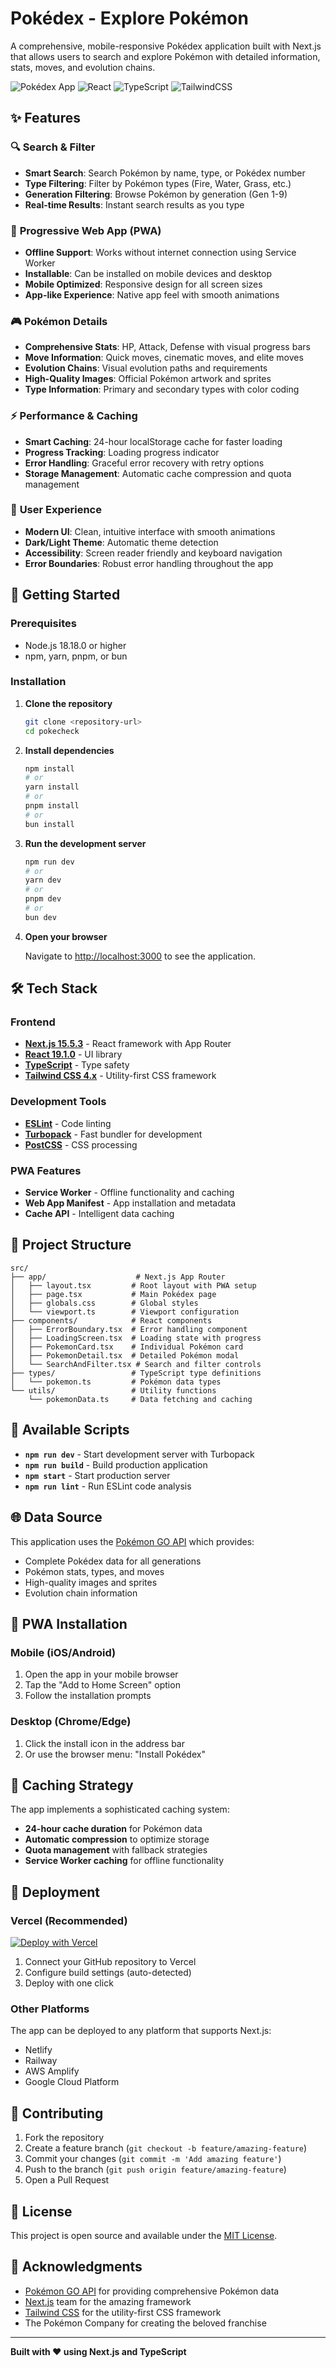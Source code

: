 # Pokédex - Explore Pokémon

A comprehensive, mobile-responsive Pokédex application built with Next.js that allows users to search and explore Pokémon with detailed information, stats, moves, and evolution chains.

![Pokédex App](https://img.shields.io/badge/Next.js-15.5.3-black?style=for-the-badge&logo=next.js)
![React](https://img.shields.io/badge/React-19.1.0-blue?style=for-the-badge&logo=react)
![TypeScript](https://img.shields.io/badge/TypeScript-5.x-blue?style=for-the-badge&logo=typescript)
![TailwindCSS](https://img.shields.io/badge/TailwindCSS-4.x-38B2AC?style=for-the-badge&logo=tailwind-css)

## ✨ Features

### 🔍 **Search & Filter**

- **Smart Search**: Search Pokémon by name, type, or Pokédex number
- **Type Filtering**: Filter by Pokémon types (Fire, Water, Grass, etc.)
- **Generation Filtering**: Browse Pokémon by generation (Gen 1-9)
- **Real-time Results**: Instant search results as you type

### 📱 **Progressive Web App (PWA)**

- **Offline Support**: Works without internet connection using Service Worker
- **Installable**: Can be installed on mobile devices and desktop
- **Mobile Optimized**: Responsive design for all screen sizes
- **App-like Experience**: Native app feel with smooth animations

### 🎮 **Pokémon Details**

- **Comprehensive Stats**: HP, Attack, Defense with visual progress bars
- **Move Information**: Quick moves, cinematic moves, and elite moves
- **Evolution Chains**: Visual evolution paths and requirements
- **High-Quality Images**: Official Pokémon artwork and sprites
- **Type Information**: Primary and secondary types with color coding

### ⚡ **Performance & Caching**

- **Smart Caching**: 24-hour localStorage cache for faster loading
- **Progress Tracking**: Loading progress indicator
- **Error Handling**: Graceful error recovery with retry options
- **Storage Management**: Automatic cache compression and quota management

### 🎨 **User Experience**

- **Modern UI**: Clean, intuitive interface with smooth animations
- **Dark/Light Theme**: Automatic theme detection
- **Accessibility**: Screen reader friendly and keyboard navigation
- **Error Boundaries**: Robust error handling throughout the app

## 🚀 Getting Started

### Prerequisites

- Node.js 18.18.0 or higher
- npm, yarn, pnpm, or bun

### Installation

1. **Clone the repository**

   ```bash
   git clone <repository-url>
   cd pokecheck
   ```

2. **Install dependencies**

   ```bash
   npm install
   # or
   yarn install
   # or
   pnpm install
   # or
   bun install
   ```

3. **Run the development server**

   ```bash
   npm run dev
   # or
   yarn dev
   # or
   pnpm dev
   # or
   bun dev
   ```

4. **Open your browser**

   Navigate to [http://localhost:3000](http://localhost:3000) to see the application.

## 🛠️ Tech Stack

### **Frontend**

- **[Next.js 15.5.3](https://nextjs.org/)** - React framework with App Router
- **[React 19.1.0](https://reactjs.org/)** - UI library
- **[TypeScript](https://www.typescriptlang.org/)** - Type safety
- **[Tailwind CSS 4.x](https://tailwindcss.com/)** - Utility-first CSS framework

### **Development Tools**

- **[ESLint](https://eslint.org/)** - Code linting
- **[Turbopack](https://turbo.build/pack)** - Fast bundler for development
- **[PostCSS](https://postcss.org/)** - CSS processing

### **PWA Features**

- **Service Worker** - Offline functionality and caching
- **Web App Manifest** - App installation and metadata
- **Cache API** - Intelligent data caching

## 📁 Project Structure

```
src/
├── app/                    # Next.js App Router
│   ├── layout.tsx         # Root layout with PWA setup
│   ├── page.tsx           # Main Pokédex page
│   ├── globals.css        # Global styles
│   └── viewport.ts        # Viewport configuration
├── components/            # React components
│   ├── ErrorBoundary.tsx  # Error handling component
│   ├── LoadingScreen.tsx  # Loading state with progress
│   ├── PokemonCard.tsx    # Individual Pokémon card
│   ├── PokemonDetail.tsx  # Detailed Pokémon modal
│   └── SearchAndFilter.tsx # Search and filter controls
├── types/                 # TypeScript type definitions
│   └── pokemon.ts         # Pokémon data types
└── utils/                 # Utility functions
    └── pokemonData.ts     # Data fetching and caching
```

## 🔧 Available Scripts

- **`npm run dev`** - Start development server with Turbopack
- **`npm run build`** - Build production application
- **`npm start`** - Start production server
- **`npm run lint`** - Run ESLint code analysis

## 🌐 Data Source

This application uses the [Pokémon GO API](https://pokemon-go-api.github.io/pokemon-go-api/) which provides:

- Complete Pokédex data for all generations
- Pokémon stats, types, and moves
- High-quality images and sprites
- Evolution chain information

## 📱 PWA Installation

### **Mobile (iOS/Android)**

1. Open the app in your mobile browser
2. Tap the "Add to Home Screen" option
3. Follow the installation prompts

### **Desktop (Chrome/Edge)**

1. Click the install icon in the address bar
2. Or use the browser menu: "Install Pokédex"

## 🔄 Caching Strategy

The app implements a sophisticated caching system:

- **24-hour cache duration** for Pokémon data
- **Automatic compression** to optimize storage
- **Quota management** with fallback strategies
- **Service Worker caching** for offline functionality

## 🚀 Deployment

### **Vercel (Recommended)**

[![Deploy with Vercel](https://vercel.com/button)](https://vercel.com/new/clone?repository-url=https://github.com/your-username/pokecheck)

1. Connect your GitHub repository to Vercel
2. Configure build settings (auto-detected)
3. Deploy with one click

### **Other Platforms**

The app can be deployed to any platform that supports Next.js:

- Netlify
- Railway
- AWS Amplify
- Google Cloud Platform

## 🤝 Contributing

1. Fork the repository
2. Create a feature branch (`git checkout -b feature/amazing-feature`)
3. Commit your changes (`git commit -m 'Add amazing feature'`)
4. Push to the branch (`git push origin feature/amazing-feature`)
5. Open a Pull Request

## 📄 License

This project is open source and available under the [MIT License](LICENSE).

## 🙏 Acknowledgments

- [Pokémon GO API](https://pokemon-go-api.github.io/pokemon-go-api/) for providing comprehensive Pokémon data
- [Next.js](https://nextjs.org/) team for the amazing framework
- [Tailwind CSS](https://tailwindcss.com/) for the utility-first CSS framework
- The Pokémon Company for creating the beloved franchise

---

**Built with ❤️ using Next.js and TypeScript**
